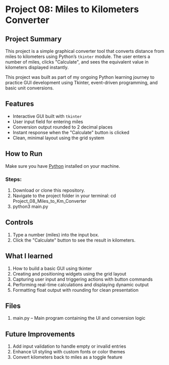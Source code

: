 # Project 08: Miles to Kilometers Converter

## Project Summary

This project is a simple graphical converter tool that converts distance from miles to kilometers using Python’s `tkinter` module. The user enters a number of miles, clicks "Calculate", and sees the equivalent value in kilometers displayed instantly.

This project was built as part of my ongoing Python learning journey to practice GUI development using Tkinter, event-driven programming, and basic unit conversions.

## Features

- Interactive GUI built with `tkinter`
- User input field for entering miles
- Conversion output rounded to 2 decimal places
- Instant response when the "Calculate" button is clicked
- Clean, minimal layout using the grid system

## How to Run

Make sure you have [Python](https://www.python.org/downloads/) installed on your machine.

### Steps:

1. Download or clone this repository.
2. Navigate to the project folder in your terminal:
   cd Project_08_Miles_to_Km_Converter
3. python3 main.py

## Controls
1. Type a number (miles) into the input box.
2. Click the "Calculate" button to see the result in kilometers.

## What I learned
1. How to build a basic GUI using tkinter
2. Creating and positioning widgets using the grid layout
3. Capturing user input and triggering actions with button commands
4. Performing real-time calculations and displaying dynamic output
5. Formatting float output with rounding for clean presentation

## Files
1. main.py – Main program containing the UI and conversion logic

## Future Improvements
1. Add input validation to handle empty or invalid entries
2. Enhance UI styling with custom fonts or color themes
3. Convert kilometers back to miles as a toggle feature